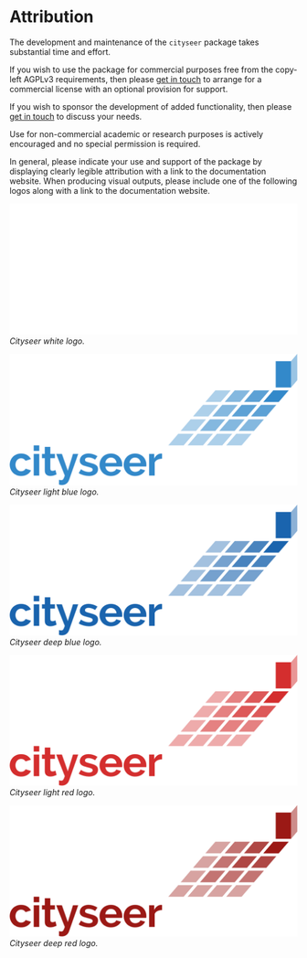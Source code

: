 # Attribution

The development and maintenance of the `cityseer` package takes substantial time and effort.

If you wish to use the package for commercial purposes free from the copy-left AGPLv3 requirements, then please <a href="mailto:info@benchmarkurbanism.com">get in touch</a> to arrange for a commercial license with an optional provision for support.

If you wish to sponsor the development of added functionality, then please <a href="mailto:info@benchmarkurbanism.com">get in touch</a> to discuss your needs.

Use for non-commercial academic or research purposes is actively encouraged and no special permission is required.

In general, please indicate your use and support of the package by displaying clearly legible attribution with a link to the documentation website. When producing visual outputs, please include one of the following logos along with a link to the documentation website.

![Cityseer white logo](../src/assets/logos/cityseer_logo_white.png)
_Cityseer white logo._

![Cityseer light blue logo](../src/assets/logos/cityseer_logo_light_blue.png)
_Cityseer light blue logo._

![Cityseer deep blue logo](../src/assets/logos/cityseer_logo_deep_blue.png)
_Cityseer deep blue logo._

![Cityseer light red logo](../src/assets/logos/cityseer_logo_light_red.png)
_Cityseer light red logo._

![Cityseer deep red logo](../src/assets/logos/cityseer_logo_deep_red.png)
_Cityseer deep red logo._
